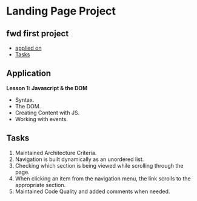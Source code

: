 # Landing Page Project

## fwd first project

* [applied on](#Application)
* [Tasks](#Tasks)

## Application

**Lesson 1: Javascript & the DOM**
- Syntax.
- The DOM.
- Creating Content with JS.
- Working with events.

## Tasks

1. Maintained Architecture Criteria.
2. Navigation is built dynamically as an unordered list.
3. Checking which section is being viewed while scrolling through the page.
4. When clicking an item from the navigation menu, the link scrolls to the appropriate section.
5. Maintained Code Quality and added comments when needed.


